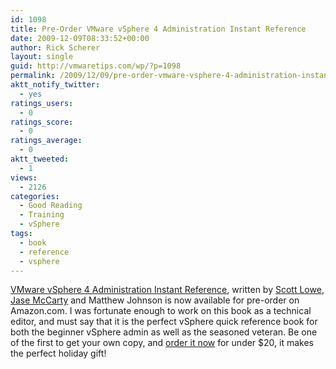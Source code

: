 ```yaml
---
id: 1098
title: Pre-Order VMware vSphere 4 Administration Instant Reference
date: 2009-12-09T08:33:52+00:00
author: Rick Scherer
layout: single
guid: http://vmwaretips.com/wp/?p=1098
permalink: /2009/12/09/pre-order-vmware-vsphere-4-administration-instant-reference/
aktt_notify_twitter:
  - yes
ratings_users:
  - 0
ratings_score:
  - 0
ratings_average:
  - 0
aktt_tweeted:
  - 1
views:
  - 2126
categories:
  - Good Reading
  - Training
  - vSphere
tags:
  - book
  - reference
  - vsphere
---
```

<a href="http://www.amazon.com/gp/product/0470520728/ref=pe_5050_13761560_snp_dp" target="_blank">VMware vSphere 4 Administration Instant Reference</a>, written by <a href="http://blog.scottlowe.org" target="_blank">Scott Lowe</a>, <a href="http://www.jasemccarty.com/blog/" target="_blank">Jase McCarty</a> and Matthew Johnson is now available for pre-order on Amazon.com. I was fortunate enough to work on this book as a technical editor, and must say that it is the perfect vSphere quick reference book for both the beginner vSphere admin as well as the seasoned veteran. Be one of the first to get your own copy, and <a href="http://www.amazon.com/gp/product/0470520728/ref=pe_5050_13761560_snp_dp" target="_blank">order it now</a> for under $20, it makes the perfect holiday gift!